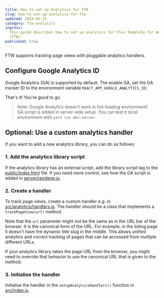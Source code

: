 ```yaml
---
title: How to set up Analytics for FTW
slug: how-to-set-up-analytics-for-ftw
updated: 2019-01-25
category: ftw-analytics
ingress:
  This guide describes how to set up analytics for Flex Template for Web
  (FTW).
published: true
---
```


FTW supports tracking page views with pluggable analytics handlers.

## Configure Google Analytics ID

Google Analytics (GA) is supported by default. The enable GA, set the GA
tracker ID to the environment variable `REACT_APP_GOOGLE_ANALYTICS_ID`;

That's it! You're good to go.

> Note: Google Analytics doesn't work in hot-loading environment! <br>
> GA script is added in server-side setup. You can test it local
> environment with `yarn run dev-server`.

## Optional: Use a custom analytics handler

If you want to add a new analytics library, you can do as follows:

### 1. Add the analytics library script

If the analytics library has an external script, add the library script
tag to the
[public/index.html](https://github.com/sharetribe/flex-template-web/blob/master/public/index.html)
file. If you need more control, see how the GA script is added in
[server/renderer.js](https://github.com/sharetribe/flex-template-web/blob/master/server/renderer.js).

### 2. Create a handler

To track page views, create a custom handler e.g. in
[src/analytics/handlers.js](https://github.com/sharetribe/flex-template-web/blob/master/src/analytics/handlers.js).
The handler should be a class that implements a `trackPageView(url)`
method.

Note that the `url` parameter might not be the same as in the URL bar of
the browser. It is the canonical form of the URL. For example, in the
listing page it doesn't have the dynamic title slug in the middle. This
allows unified analytics and correct tracking of pages that can be
accessed from multiple different URLs.

If your analytics library takes the page URL from the browser, you might
need to override that behavior to use the canonical URL that is given to
the method.

### 3. Initialise the handler

Initialise the handler in the `setupAnalyticsHandlers()` function in
[src/index.js](https://github.com/sharetribe/flex-template-web/blob/master/src/index.js).
